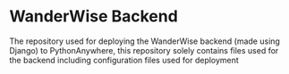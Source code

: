 # WanderWise Backend
The repository used for deploying the WanderWise backend (made using Django) to PythonAnywhere, this repository solely contains files used for the backend including configuration files used for deployment
